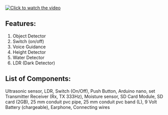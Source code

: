 [![Click to watch the video](![Smart-Blind-Stick-_-youtube-thumbnail_page-0001](https://github.com/omaraljaved/Smart_Blind_Stick/assets/67588258/948f9a04-16c5-4269-8fb8-192843be0749)
)](https://www.youtube.com/watch?v=wFoWWygW1uc)


## Features:
1. Object Detector
2. Switch (on/off)
3. Voice Guidance
4. Height Detector
5. Water Detector
6. LDR (Dark Detector)

## List of Components:
Ultrasonic sensor, LDR, Switch (On/Off), Push Button, Arduino nano, set Transmitter Receiver (Rx, TX 333Hz), Moisture sensor, SD Card Module, SD card (2GB), 25 mm conduit pvc pipe, 25 mm conduit pvc band (L), 9 Volt Battery (chargeable), Earphone, Connecting wires
